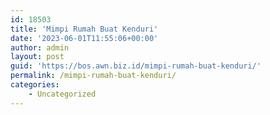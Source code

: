 ```yaml
---
id: 18503
title: 'Mimpi Rumah Buat Kenduri'
date: '2023-06-01T11:55:06+00:00'
author: admin
layout: post
guid: 'https://bos.awn.biz.id/mimpi-rumah-buat-kenduri/'
permalink: /mimpi-rumah-buat-kenduri/
categories:
    - Uncategorized
---
```


